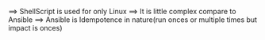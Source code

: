
==> ShellScript is used for only Linux
==> It is little complex compare to Ansible
==> Ansible is Idempotence in nature(run onces or multiple times but impact is onces) 
